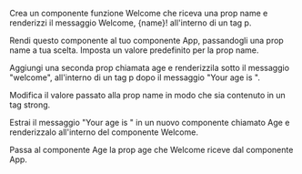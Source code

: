 Crea un componente funzione Welcome che riceva una prop name e renderizzi il messaggio Welcome, {name}! all'interno di un tag p.

Rendi questo componente al tuo componente App, passandogli una prop name a tua scelta.
Imposta un valore predefinito per la prop name.

Aggiungi una seconda prop chiamata age e renderizzila sotto il messaggio "welcome",
all'interno di un tag p dopo il messaggio "Your age is ".

Modifica il valore passato alla prop name in modo che sia contenuto in un tag strong.

Estrai il messaggio "Your age is " in un nuovo componente chiamato Age e renderizzalo all'interno del componente Welcome.

Passa al componente Age la prop age che Welcome riceve dal componente App.
